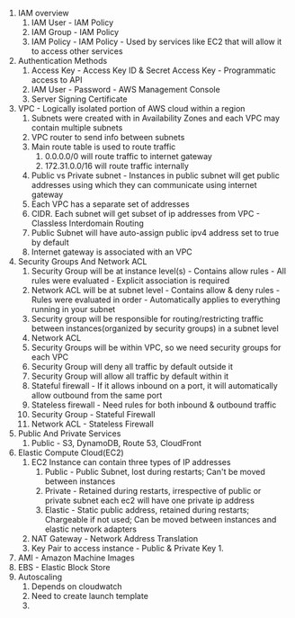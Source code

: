 1. IAM overview
    1. IAM User   - IAM Policy
    2. IAM Group  - IAM Policy
    3. IAM Policy - IAM Policy - Used by services like EC2 that will allow it to access other services
2. Authentication Methods
    1. Access Key - Access Key ID & Secret Access Key - Programmatic access to API
    2. IAM User - Password - AWS Management Console
    3. Server Signing Certificate
3. VPC - Logically isolated portion of AWS cloud within a region
   1. Subnets were created with in Availability Zones and each VPC may contain multiple subnets
   2. VPC router to send info between subnets
   3. Main route table is used to route traffic
      1. 0.0.0.0/0 will route traffic to internet gateway
      2. 172.31.0.0/16 will route traffic internally
   4. Public vs Private subnet - Instances in public subnet will get public addresses using which they can communicate using internet gateway
   5. Each VPC has a separate set of addresses
   6. CIDR. Each subnet will get subset of ip addresses from VPC - Classless Interdomain Routing
   7. Public Subnet will have auto-assign public ipv4 address set to true by default
   8. Internet gateway is associated with an VPC
4. Security Groups And Network ACL
   1. Security Group will be at instance level(s) - Contains allow rules - All rules were evaluated - Explicit association is required
   2. Network ACL will be at subnet level - Contains allow & deny rules - Rules were evaluated in order - Automatically applies to everything running in your subnet
   3. Security group will be responsible for routing/restricting traffic between instances(organized by security groups) in a subnet level
   4. Network ACL
   5. Security Groups will be within VPC, so we need security groups for each VPC
   6. Security Group will deny all traffic by default outside it
   7. Security Group will allow all traffic by default within it
   8. Stateful firewall - If it allows inbound on a port, it will automatically allow outbound from the same port
   9. Stateless firewall - Need rules for both inbound & outbound traffic
   1. Security Group - Stateful Firewall
   2. Network ACL - Stateless Firewall
5. Public And Private Services
   1. Public - S3, DynamoDB, Route 53, CloudFront
6. Elastic Compute Cloud(EC2)
   1. EC2 Instance can contain three types of IP addresses
      1. Public - Public Subnet, lost during restarts; Can't be moved between instances
      2. Private - Retained during restarts, irrespective of public or private subnet each ec2 will have one private ip address
      3. Elastic - Static public address, retained during restarts; Chargeable if not used; Can be moved between instances and elastic network adapters
   2. NAT Gateway - Network Address Translation
   3. Key Pair to access instance - Public & Private Key
      1. 
7. AMI - Amazon Machine Images
8. EBS - Elastic Block Store
9. Autoscaling
   1. Depends on cloudwatch
   2. Need to create launch template
   3. 
   
